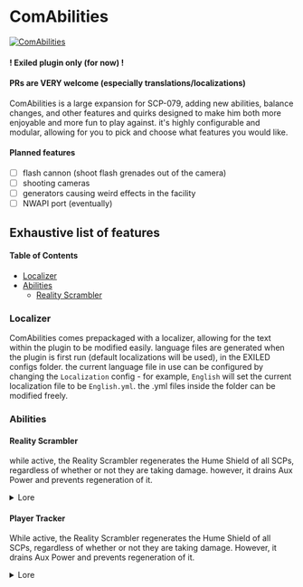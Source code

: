# ComAbilities
[![ComAbilities](https://github.com/Ruemena/ComAbilities/actions/workflows/action.yml/badge.svg)](https://github.com/Ruemena/ComAbilities/actions/workflows/action.yml)

#### ! Exiled plugin only (for now) !
#### PRs are VERY welcome (especially translations/localizations)

ComAbilities is a large expansion for SCP-079, adding new abilities, balance changes, and other features and quirks designed to make him both more enjoyable and more fun to play against. it's highly configurable and modular, allowing for you to pick and choose what features you would like.
#### Planned features
- [ ] flash cannon (shoot flash grenades out of the camera)
- [ ] shooting cameras
- [ ] generators causing weird effects in the facility
- [ ] NWAPI port (eventually)
## Exhaustive list of features
#### Table of Contents
- [Localizer](#Localizer)
- [Abilities](#Abilities)
  - [Reality Scrambler](#Reality-Scrambler)
### Localizer
ComAbilities comes prepackaged with a localizer, allowing for the text within the plugin to be modified easily. language files are generated when the plugin is first run (default localizations will be used), in the EXILED configs folder. the current language file in use can be configured by changing the `Localization` config - for example, `English` will set the current localization file to be `English.yml`. the .yml files inside the folder can be modified freely.
### Abilities
#### Reality Scrambler
while active, the Reality Scrambler regenerates the Hume Shield of all SCPs, regardless of whether or not they are taking damage. however, it drains Aux Power and prevents regeneration of it. 
<details closed>
<summary>Lore</summary>
<br>
Site-02 features █ Scranton Reality Anchors, powerful devices that can nullify the abilities of reality-benders. However, in order to facilitate testing, these can be remotely disabled. Doing so greatly increases the reality-bending powers of the various anomalies with the site, so authorization from the Facility Manager is required.
</details>

#### Player Tracker
While active, the Reality Scrambler regenerates the Hume Shield of all SCPs, regardless of whether or not they are taking damage. However, it drains Aux Power and prevents regeneration of it. 
<details closed>
<summary>Lore</summary>
<br>
As part of an effort to combat the increasing number of breaches by SCP-106, SCP-173, and SCP-████, a network of sensors, light detectors, and other devices was installed within the facility to act as a support system to the Breach Scanner. Known as the PLAYER Tracker, this system allows for real-time monitoring and tracking of anomalies, although it has been utilized against hostile GOI forces and rogue personnel.
</details>
